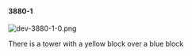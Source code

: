 #### 3880-1
![dev-3880-1-0.png](https://github.com/lil-lab/nlvr/raw/master/nlvr/dev/images/0/dev-3880-1-0.png "dev-3880-1-0.png")

There is a tower with a yellow block over a blue block